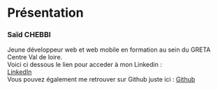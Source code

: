 # Présentation 

### Saïd CHEBBI <br>
Jeune développeur web et web mobile en formation au sein du GRETA Centre Val de loire. <br>
Voici ci dessous le lien pour acceder à mon Linkedin :<br> [LinkedIn](https://www.linkedin.com/in/saidchebbi/)<br>
Vous pouvez également me retrouver sur Github juste ici : [Github](https://github.com/ChebbiS)